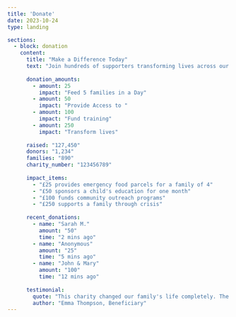 ```yaml
---
title: 'Donate'
date: 2023-10-24
type: landing

sections:
  - block: donation
    content:
      title: "Make a Difference Today"
      text: "Join hundreds of supporters transforming lives across our community. Your donation creates lasting impact."
      
      donation_amounts:
        - amount: 25
          impact: "Feed 5 families in a Day"
        - amount: 50
          impact: "Provide Access to "
        - amount: 100
          impact: "Fund training"
        - amount: 250
          impact: "Transform lives"
      
      raised: "127,450"
      donors: "1,234"
      families: "890"
      charity_number: "123456789"
      
      impact_items:
        - "£25 provides emergency food parcels for a family of 4"
        - "£50 sponsors a child's education for one month" 
        - "£100 funds community outreach programs"
        - "£250 supports a family through crisis"
      
      recent_donations:
        - name: "Sarah M."
          amount: "50"
          time: "2 mins ago"
        - name: "Anonymous"
          amount: "25"
          time: "5 mins ago"
        - name: "John & Mary"
          amount: "100"
          time: "12 mins ago"
      
      testimonial:
        quote: "This charity changed our family's life completely. The support we received during our darkest hour was incredible."
        author: "Emma Thompson, Beneficiary"
---
```

